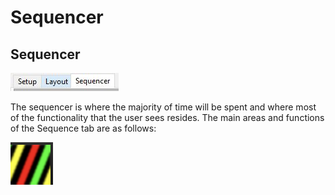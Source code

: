 # Sequencer

## Sequencer

![](../../.gitbook/assets/sequencer-tab.JPG)

The sequencer is where the majority of time will be spent and where most of the functionality that the user sees resides.  The main areas and functions of the Sequence tab are as follows:

![](../../.gitbook/assets/image%20%28177%29.png)


